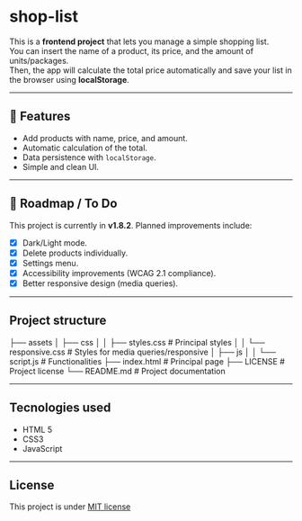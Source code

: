 # shop-list
This is a **frontend project** that lets you manage a simple shopping list.  
You can insert the name of a product, its price, and the amount of units/packages.  
Then, the app will calculate the total price automatically and save your list in the browser using **localStorage**.

---

## 🚀 Features
- Add products with name, price, and amount.
- Automatic calculation of the total.
- Data persistence with `localStorage`.
- Simple and clean UI.

---

## 📌 Roadmap / To Do
This project is currently in **v1.8.2**. Planned improvements include:
- [X] Dark/Light mode.
- [X] Delete products individually.
- [X] Settings menu.
- [X] Accessibility improvements (WCAG 2.1 compliance).
- [X] Better responsive design (media queries).

---

## Project structure

├── assets
│ ├── css
│ │ ├── styles.css # Principal styles
│ │ └── responsive.css # Styles for media queries/responsive
│ ├── js
│ │ └── script.js # Functionalities
├── index.html # Principal page
├── LICENSE # Project license
└── README.md # Project documentation

---
## Tecnologies used
- HTML 5
- CSS3
- JavaScript

---

## License

This project is under [MIT license](LICENSE)